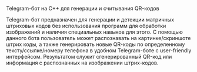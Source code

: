 Telegram-бот на С++ для генерации и считывания QR-кодов

Telegram-бот предназначен для генерации и детекции матричных штриховых кодов без использования программ для обработки изображений и наличия специальных навыков для этого. С помощью данного бота пользователь может распознавать на картинке/скриншоте штрих коды, а также генерировать новые QR-коды по определенному тексту/ссылке/номеру телефона в удобном Telegram-боте с user-friendly интерфейсом.
Результатом служит сгенерированный QR-код или информация с распознанных на изображении штрих-кодов.

